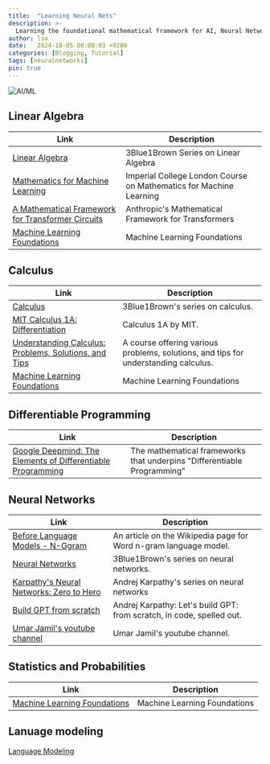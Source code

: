 ```yaml
---
title:  "Learning Neural Nets"
description: >-
  Learning the foundational mathematical framework for AI, Neural Networks, ML and DL.
author: lso
date:   2024-10-05 00:08:03 +0200
categories: [Blogging, Tutorial]
tags: [neuralnetworks]
pin: true
---
```


![AI/ML](../../assets/images/ai-ml-basis.png)

## Linear Algebra

| Link | Description |
|------|-------------|
| [Linear Algebra](https://www.youtube.com/watch?v=fNk_zzaMoSs&list=PLZHQObOWTQDPD3MizzM2xVFitgF8hE_ab) | 3Blue1Brown Series on Linear Algebra |
| [Mathematics for Machine Learning](https://www.youtube.com/watch?v=0z6AhrOSrRs) | Imperial College London Course on  Mathematics for Machine Learning |
| [A Mathematical Framework for Transformer Circuits](https://transformer-circuits.pub/2021/framework/index.html) | Anthropic's Mathematical Framework for Transformers |
| [Machine Learning Foundations](https://github.com/jonkrohn/ML-foundations/tree/master) | Machine Learning Foundations |

## Calculus

| Link                                                                                      | Description                                      |
|-------------------------------------------------------------------------------------------|--------------------------------------------------|
| [Calculus](https://www.youtube.com/watch?v=WUvTyaaNkzM&list=PLZHQObOWTQDMsr9K-rj53DwVRMYO3t5Yr)                             | 3Blue1Brown's series on calculus.    |
| [MIT Calculus 1A: Differentiation](https://openlearninglibrary.mit.edu/courses/course-v1:MITx+18.01.1x+2T2019/course/)       | Calculus 1A by MIT. |
| [Understanding Calculus: Problems, Solutions, and Tips](https://www.thegreatcourses.com/courses/understanding-calculus-problems-solutions-and-tips) | A course offering various problems, solutions, and tips for understanding calculus.   |
| [Machine Learning Foundations](https://github.com/jonkrohn/ML-foundations/tree/master) | Machine Learning Foundations |

## Differentiable Programming

| Link                                                                                      | Description                                      |
|-------------------------------------------------------------------------------------------|--------------------------------------------------|
| [Google Deepmind: The Elements of Differentiable Programming](https://arxiv.org/pdf/2403.14606) | The mathematical frameworks that underpins "Differentiable Programming"     |



## Neural Networks

| Link                                                                                                      | Description                                              |
|-----------------------------------------------------------------------------------------------------------|----------------------------------------------------------|
| [Before Language Models - N-Ggram](https://en.wikipedia.org/wiki/Word_n-gram_language_model)               | An article on the Wikipedia page for Word n-gram language model. |
| [Neural Networks](https://www.youtube.com/playlist?list=PLZHQObOWTQDNU6R1_67000Dx_ZCJB-3pi)                | 3Blue1Brown's series on neural networks.         |
| [Karpathy's Neural Networks: Zero to Hero](https://github.com/karpathy/nn-zero-to-hero)                    | Andrej Karpathy's series on neural networks |
| [Build GPT from scratch](https://www.youtube.com/watch?v=kCc8FmEb1nY)                                      | Andrej Karpathy: Let's build GPT: from scratch, in code, spelled out.   |
| [Umar Jamil's youtube channel](https://www.youtube.com/@umarjamilai)                                      | Umar Jamil's youtube channel.   |

## Statistics and Probabilities

| Link                                                                                                      | Description                                              |
|-----------------------------------------------------------------------------------------------------------|----------------------------------------------------------|
| [Machine Learning Foundations](https://github.com/jonkrohn/ML-foundations/tree/master) | Machine Learning Foundations |


## Lanuage modeling

[Language Modeling](https://www.youtube.com/watch?v=1il-s4mgNdI)

